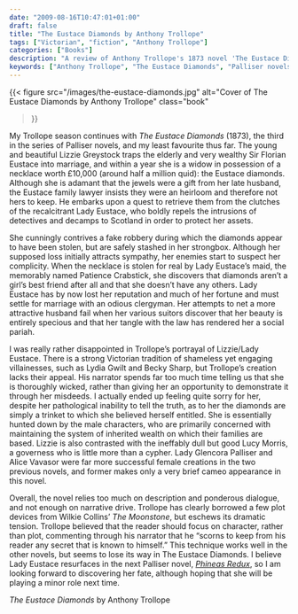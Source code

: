 ```yaml
---
date: "2009-08-16T10:47:01+01:00"
draft: false
title: "The Eustace Diamonds by Anthony Trollope"
tags: ["Victorian", "fiction", "Anthony Trollope"]
categories: ["Books"]
description: "A review of Anthony Trollope's 1873 novel 'The Eustace Diamonds,' following the cunning Lizzie Eustace's battle to keep a £10,000 necklace from her late husband's family. Discover why this Palliser novel disappoints despite its promising villainess."
keywords: ["Anthony Trollope", "The Eustace Diamonds", "Palliser novels", "Lizzie Eustace", "Victorian villainess", "inheritance law", "Lady Glencora", "Victorian legal drama"]
---
```


{{< figure
  src="/images/the-eustace-diamonds.jpg"
  alt="Cover of The Eustace Diamonds by Anthony Trollope"
  class="book"
>}}

My Trollope season continues with _The Eustace Diamonds_ (1873), the third in the series of Palliser novels, and my least favourite thus far. The young and beautiful Lizzie Greystock traps the elderly and very wealthy Sir Florian Eustace into marriage, and within a year she is a widow in possession of a necklace worth £10,000 (around half a million quid): the Eustace diamonds. Although she is adamant that the jewels were a gift from her late husband, the Eustace family lawyer insists they were an heirloom and therefore not hers to keep. He embarks upon a quest to retrieve them from the clutches of the recalcitrant Lady Eustace, who boldly repels the intrusions of detectives and decamps to Scotland in order to protect her assets.

She cunningly contrives a fake robbery during which the diamonds appear to have been stolen, but are safely stashed in her strongbox. Although her supposed loss initially attracts sympathy, her enemies start to suspect her complicity. When the necklace is stolen for real by Lady Eustace’s maid, the memorably named Patience Crabstick, she discovers that diamonds aren’t a girl’s best friend after all and that she doesn’t have any others. Lady Eustace has by now lost her reputation and much of her fortune and must settle for marriage with an odious clergyman. Her attempts to net a more attractive husband fail when her various suitors discover that her beauty is entirely specious and that her tangle with the law has rendered her a social pariah.

I was really rather disappointed in Trollope’s portrayal of Lizzie/Lady Eustace. There is a strong Victorian tradition of shameless yet engaging villainesses, such as Lydia Gwilt and Becky Sharp, but Trollope’s creation lacks their appeal. His narrator spends far too much time telling us that she is thoroughly wicked, rather than giving her an opportunity to demonstrate it through her misdeeds. I actually ended up feeling quite sorry for her, despite her pathological inability to tell the truth, as to her the diamonds are simply a trinket to which she believed herself entitled.  She is essentially hunted down by the male characters, who are primarily concerned with maintaining the system of inherited wealth on which their families are based. Lizzie is also contrasted with the ineffably dull but good  Lucy Morris, a governess who is little more than a cypher. Lady Glencora Palliser and Alice Vavasor were far more successful female creations in the two previous novels, and former makes only a very brief cameo appearance in this novel.

Overall, the novel relies too much on description and ponderous dialogue, and not enough on narrative drive. Trollope has clearly borrowed a few plot devices from Wilkie Collins’ _The Moonstone_, but eschews its dramatic tension. Trollope believed that the reader should focus on character, rather than plot, commenting through his narrator that he “scorns to keep from his reader any secret that is known to himself.” This technique works well in the other novels, but seems to lose its way in The Eustace Diamonds.  I believe Lady Eustace resurfaces in the next Palliser novel, [_Phineas Redux_](/posts/phineas-redux/), so I am looking forward to discovering her fate, although hoping that she will be playing a minor role next time.

_The Eustace Diamonds_ by Anthony Trollope